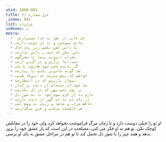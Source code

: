 ```yaml
---
utid: 1000-091
title: غزل شماره ۹۱
_index: 091
list: غزلیات
indexes: ت
mesra:
  - ‌ ای غایب از نظر به خدا می‌سپارمت
  - جانم بسوختی و به دل دوست دارمت
  - تا دامن کفن نکشم زیر پای خاک
  - باور مکن که دست ز دامن بدارمت
  - محراب ابرویت بنما تا سحرگهی
  - دست دعا برآرم و در گردن آرمت
  - گر بایدم شدن سوی هاروتِ بابلی
  - صد گونه جادویی بکنم تا بیارمت
  - خواهم که پیش میرمت ای بی‌وفا طبیب
  - بیمار بازپرس که در انتظارمت
  - صد جوی آب بسته‌ام از دیده بر کنار
  - بر بوی تُخمِ مهر که در دل بکارمت
  - بارم ده از کَرَم سوی خود تا به سوز دل
  - در پای دَم به دَم گُهر از دیده بارمت
  - حافظ شراب و شاهد و رندی نه وضع تُست
  - فی الجُمله می‌کنی و فرو می‌گذارمت
---
```

او تو را خیلی دوست دارد و تا زمان مرگ فراموشت نخواهد کرد ولی خود را در مقابلش کوچک نکن. تو هم به او فکر می کنی. مصلحت در این است که یار عشق خود را بروز ندهد و همه چیز را با شوز دل تحمل کند تا تو هم در مراحل عشق به پای او برسی.
